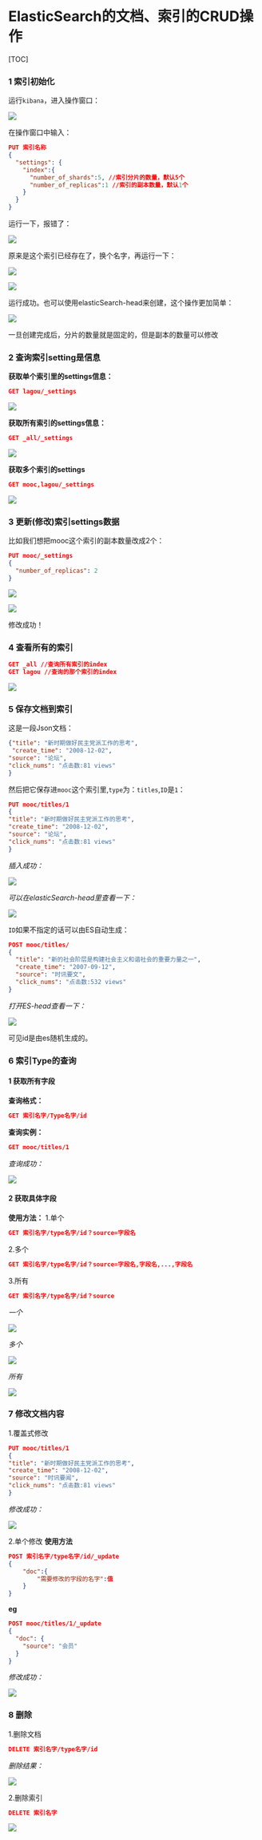 # ElasticSearch的文档、索引的CRUD操作

[TOC]

### 1 索引初始化
运行`kibana`，进入操作窗口：

![](img/001.png)

在操作窗口中输入：
```Json
PUT 索引名称
{
  "settings": {
    "index":{
      "number_of_shards":5, //索引分片的数量，默认5个
      "number_of_replicas":1 //索引的副本数量，默认1个
    }
  }
}
```
运行一下，报错了：

![](img/002.png)

原来是这个索引已经存在了，换个名字，再运行一下：

![](img/003.png)

![](img/004.png)

运行成功。也可以使用elasticSearch-head来创建，这个操作更加简单：

![](img/005.png)

一旦创建完成后，分片的数量就是固定的，但是副本的数量可以修改

### 2 查询索引setting是信息
**获取单个索引里的settings信息：**
```Json
GET lagou/_settings
```

![](img/006.png)

**获取所有索引的settings信息：**
```json
GET _all/_settings
```

![](img/007.png)

**获取多个索引的settings**
```Json
GET mooc,lagou/_settings
```

![](img/008.png)

### 3 更新(修改)索引settings数据
比如我们想把mooc这个索引的副本数量改成2个：
```Json
PUT mooc/_settings
{
  "number_of_replicas": 2
}
```

![](img/009.png)

![](img/010.png)

修改成功！

### 4 查看所有的索引
```Json
GET _all //查询所有索引的index
GET lagou //查询的那个索引的index
```

![](img/011.png)

### 5 保存文档到索引
这是一段Json文档：
```Json
{"title": "新时期做好民主党派工作的思考",
 "create_time": "2008-12-02", 
"source": "论坛", 
"click_nums": "点击数:81 views"
}
```
然后把它保存进`mooc`这个索引里,`type`为：`titles`,`ID`是`1`：
```Json
PUT mooc/titles/1
{
"title": "新时期做好民主党派工作的思考",
"create_time": "2008-12-02", 
"source": "论坛", 
"click_nums": "点击数:81 views"
}
```
*插入成功：*

![](img/012.png)

*可以在elasticSearch-head里查看一下：*

![](img/013.png)

`ID`如果不指定的话可以由ES自动生成：
```json
POST mooc/titles/
{
  "title": "新的社会阶层是构建社会主义和谐社会的重要力量之一",
  "create_time": "2007-09-12",
  "source": "时讯要文", 
  "click_nums": "点击数:532 views"
}
```
*打开ES-head查看一下：*

![](img/014.png)

可见id是由es随机生成的。

### 6 索引Type的查询
#### 1 获取所有字段
**查询格式：**
```json
GET 索引名字/Type名字/id
```
**查询实例：**
```json
GET mooc/titles/1
```
*查询成功：*

![](img/015.png)

#### 2 获取具体字段
**使用方法：**
1.单个
```Json
GET 索引名字/type名字/id？source=字段名
```
2.多个
```Json
GET 索引名字/type名字/id？source=字段名,字段名,...,字段名
```
3.所有
```Json
GET 索引名字/type名字/id？source
```
*一个*

![](img/016.png)

*多个*

![](img/017.png)

*所有*

![](img/018.png)

### 7 修改文档内容
1.覆盖式修改
```json
PUT mooc/titles/1
{
"title": "新时期做好民主党派工作的思考",
"create_time": "2008-12-02", 
"source": "时讯要闻", 
"click_nums": "点击数:81 views"
}
```
*修改成功：*

![](img/019.png)

2.单个修改
**使用方法**
```Json
POST 索引名字/type名字/id/_update
{
	"doc":{
    	"需要修改的字段的名字":值
    }
}
```
**eg**
```json
POST mooc/titles/1/_update
{
  "doc": {
    "source": "会员"
  }
}
```
*修改成功：*

![](img/020.png)

### 8 删除
1.删除文档
```Json
DELETE 索引名字/type名字/id
```
*删除结果：*

![](img/021.png)

2.删除索引
```Json
DELETE 索引名字
```

![](img/022.png)